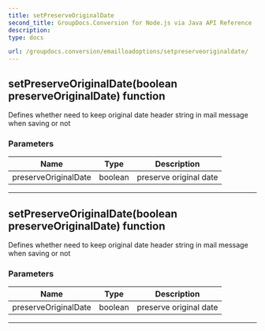 ```yaml
---
title: setPreserveOriginalDate
second_title: GroupDocs.Conversion for Node.js via Java API Reference
description: 
type: docs

url: /groupdocs.conversion/emailloadoptions/setpreserveoriginaldate/
---
```


## setPreserveOriginalDate(boolean preserveOriginalDate)  function
Defines whether need to keep original date header string in mail message when saving or not

### Parameters

| Name | Type | Description |
| --- | --- | --- |
| preserveOriginalDate | boolean | preserve original date |


---


## setPreserveOriginalDate(boolean preserveOriginalDate)  function
Defines whether need to keep original date header string in mail message when saving or not

### Parameters

| Name | Type | Description |
| --- | --- | --- |
| preserveOriginalDate | boolean | preserve original date |


---


